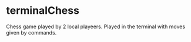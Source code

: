 # terminalChess
Chess game played by 2 local playeers. Played in the terminal with moves given by commands.
